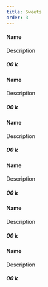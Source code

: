 ```yaml
---
title: Sweets
order: 3
---
```


#### Name

Description

##### 00 k

#### Name

Description

##### 00 k

#### Name

Description

##### 00 k

#### Name

Description

##### 00 k

#### Name

Description

##### 00 k

#### Name

Description

##### 00 k

